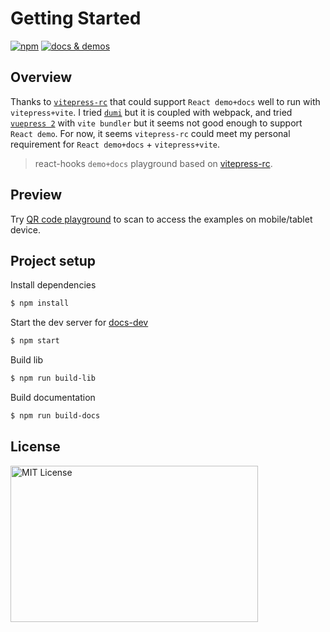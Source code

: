 # Getting Started

[![npm](https://img.shields.io/npm/v/rui-next)](https://www.npmjs.com/package/rui-next) <a href="https://nikoni.top/rui-next/docs/" target="_blank"><img src="https://img.shields.io/static/v1?label=&message=docs%20%26%20demos&color=3366cc" alt="docs & demos" /></a>

## Overview

Thanks to [`vitepress-rc`](https://github.com/cvnine/vitepress-rc) that could support `React demo+docs` well to run with `vitepress+vite`. I tried [`dumi`](https://d.umijs.org/) but it is coupled with webpack, and tried [`vuepress 2`](https://github.com/vuepress/vuepress-next) with `vite bundler` but it seems not good enough to support `React demo`. For now, it seems `vitepress-rc` could meet my personal requirement for `React demo+docs` + `vitepress+vite`.

> react-hooks `demo+docs` playground based on [vitepress-rc](https://github.com/cvnine/vitepress-rc).

## Preview

Try [QR code playground](https://nikoni.top/rui-next/docs/components/qr-code/demo/index.html) to scan to access the examples on mobile/tablet device.

## Project setup

Install dependencies

```bash
$ npm install
```

Start the dev server for [docs-dev](http://localhost:3000/rui-next/docs/)

```bash
$ npm start
```

Build lib

```bash
$ npm run build-lib
```

Build documentation

```bash
$ npm run build-docs
```

## License

<img src="https://nikoni.top/images/niko-mit-react.png" alt="MIT License" width="396" height="250"/>
